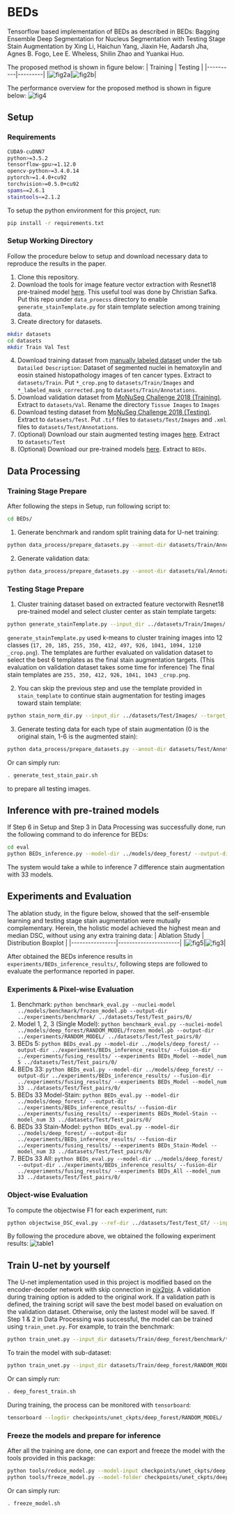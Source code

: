 # BEDs
Tensorflow based implementation of BEDs as described in BEDs: Bagging Ensemble Deep Segmentation for Nucleus Segmentation with Testing Stage Stain Augmentation by Xing Li, Haichun Yang, Jiaxin He, Aadarsh Jha, Agnes B. Fogo, Lee E. Wheless, Shilin Zhao and Yuankai Huo.

The proposed method is shown in figure below:
| Training | Testing |
|----------|---------|
|![fig2a](examples/Fig2a.png)|![fig2b](examples/Fig2b.png)|

The performance overview for the proposed method is shown in figure below:
![fig4](examples/Fig4.png)

## Setup
### Requirements
```bash
CUDA9-cuDNN7
python>=3.5.2
tensorflow-gpu>=1.12.0
opencv-python>=3.4.0.14
pytorch>=1.4.0+cu92
torchvision>=0.5.0+cu92
spams==2.6.1
staintools==2.1.2
```
To setup the python environment for this project, run:
```bash
pip install -r requirements.txt
```
### Setup Working Directory
Follow the procedure below to setup and download necessary data to reproduce the results in the paper.
1. Clone this repository.
2. Download the tools for image feature vector extraction with Resnet18 pre-trained model [here](https://github.com/christiansafka/img2vec). This useful tool was done by Christian Safka. Put this repo under `data_proecss` directory to enable `generate_stainTemplate.py` for stain template selection among training data.
3. Create directory for datasets.
```bash
mkdir datasets
cd datasets
mkdir Train Val Test
```
4. Download training dataset from [manually labeled dataset](https://wiki.cancerimagingarchive.net/display/DOI/Dataset+of+Segmented+Nuclei+in+Hematoxylin+and+Eosin+Stained+Histopathology+Images#64685083ecc2435b89864b8786e25fb87d22822a) under the tab `Datailed Description`: Dataset of segmented nuclei in hematoxylin and eosin stained histopathology images of ten cancer types. Extract to `datasets/Train`. Put `*_crop.png` to `datasets/Train/Images` and `*_labeled_mask_corrected.png` to `datasets/Train/Annotations`.
5. Download validation dataset from [MoNuSeg Challenge 2018 (Training)](https://monuseg.grand-challenge.org/Data/). Extract to `datasets/Val`. Rename the directory `Tissue Images` to `Images`
6. Download testing dataset from [MoNuSeg Challenge 2018 (Testing)](https://monuseg.grand-challenge.org/Data/). Extract to `datasets/Test`. Put `.tif` files to `datasets/Test/Images` and `.xml` files to `datasets/Test/Annotations`.
5. (Optional) Download our stain augmented testing images [here](https://drive.google.com/file/d/1VvFbE0kKD85rLZjK0T1L4Rh0NR4Xfbt7/view?usp=sharing). Extract to `datasets/Test`
6. (Optional) Download our pre-trained models [here](https://drive.google.com/file/d/13mx5xXMtHRQ7iUJuPJCtnL9RaV_2vW2y/view?usp=sharing). Extract to `BEDs`.

## Data Processing

### Training Stage Prepare
After following the steps in Setup, run following script to:
```bash
cd BEDs/
```
1. Generate benchmark and random split training data for U-net training:
```bash
python data_process/prepare_datasets.py --annot-dir datasets/Train/Annotations/ --output-dir datasets/Train/deep_forest/ --stage train --subset-num 33 datasets/Train/Images/
```
2. Generate validation data:
```bash
python data_process/prepare_datasets.py --annot-dir datasets/Val/Annotations/ --output-dir datasets/Val/Val/ --stage val datasets/Val/Images/
```

### Testing Stage Prepare
1. Cluster training dataset based on extracted feature vectorwith Resnet18 pre-trained model and select cluster center as stain template targets:
```bash
python generate_stainTemplate.py --input_dir ../datasets/Train/Images/ --output_dir ../datasets/Train/Stain_template/
```
`generate_stainTemplate.py` used k-means to cluster training images into 12 classes (`17, 20, 185, 255, 350, 412, 497, 926, 1041, 1094, 1210 _crop.png`). The templates are further evaluated on validation dataset to select the best 6 templates as the final stain augmentation targets. (This evaluation on validation dataset takes some time for inference) The final stain templates are `255, 350, 412, 926, 1041, 1043 _crop.png`.

2. You can skip the previous step and use the template provided in `stain_template` to continue stain augmentation for testing images toward stain template:
```bash
python stain_norm_dir.py --input_dir ../datasets/Test/Images/ --target_dir stain_template/ --output_dir ../datasets/Test/Test_pairs_final/ --ext tif
```
3. Generate testing data for each type of stain augmentation (0 is the original stain, 1-6 is the augmented stain):
```bash
python data_process/prepare_datasets.py --annot-dir datasets/Test/Annotation/ --output-dir datasets/Test/Test_pairs/0/ --stage test datasets/Test/Images_stainNormed/0/
```
Or can simply run:
```bash
. generate_test_stain_pair.sh
```
to prepare all testing images.

## Inference with pre-trained models
If Step 6 in Setup and Step 3 in Data Processing was successfully done, run the following command to do inference for BEDs:
```bash
cd eval
python BEDs_inference.py --model-dir ../models/deep_forest/ --output-dir ../experiments/BEDs_inference_results/ ../datasets/Test/Test_pairs/
```
The system would take a while to inference 7 difference stain augmentation with 33 models.

## Experiments and Evaluation
The ablation study, in the figure below, showed that the self-ensemble learning and testing stage stain augmentation were mutually complementary. Herein, the holistic model achieved the highest mean and median DSC, without using any extra training data:
| Ablation Study | Distribution Boxplot |
|----------------|----------------------|
|![fig5](examples/Fig5.png)|![fig3](examples/Fig3.png)|

After obtained the BEDs inference results in `experiments/BEDs_inference_results/`, following steps are followed to evaluate the performance reported in paper.

### Experiments & Pixel-wise Evaluation

1. Benchmark: `python benchmark_eval.py --nuclei-model ../models/benchmark/frozen_model.pb --output-dir ../experiments/benchmark/ ../datasets/Test/Test_pairs/0/`
2. Model 1, 2, 3 (Single Model): `python benchmark_eval.py --nuclei-model ../models/deep_forest/RANDOM_MODEL/frozen_model.pb --output-dir ../experiments/RANDOM_MODEL/ ../datasets/Test/Test_pairs/0/`
3. BEDs 5: `python BEDs_eval.py --model-dir ../models/deep_forest/ --output-dir ../experiments/BEDs_inference_results/ --fusion-dir ../experiments/fusing_results/ --experiments BEDs_Model --model_num 5 ../datasets/Test/Test_pairs/0/`
4. BEDs 33: `python BEDs_eval.py --model-dir ../models/deep_forest/ --output-dir ../experiments/BEDs_inference_results/ --fusion-dir ../experiments/fusing_results/ --experiments BEDs_Model --model_num 33 ../datasets/Test/Test_pairs/0/`
5. BEDs 33 Model-Stain: `python BEDs_eval.py --model-dir ../models/deep_forest/ --output-dir ../experiments/BEDs_inference_results/ --fusion-dir ../experiments/fusing_results/ --experiments BEDs_Model-Stain --model_num 33 ../datasets/Test/Test_pairs/0/`
6. BEDs 33 Stain-Model: `python BEDs_eval.py --model-dir ../models/deep_forest/ --output-dir ../experiments/BEDs_inference_results/ --fusion-dir ../experiments/fusing_results/ --experiments BEDs_Stain-Model --model_num 33 ../datasets/Test/Test_pairs/0/`
7. BEDs 33 All: `python BEDs_eval.py --model-dir ../models/deep_forest/ --output-dir ../experiments/BEDs_inference_results/ --fusion-dir ../experiments/fusing_results/ --experiments BEDs_All --model_num 33 ../datasets/Test/Test_pairs/0/`

### Object-wise Evaluation
To compute the objectwise F1 for each experiment, run:
```bash
python objectwise_DSC_eval.py --ref-dir ../datasets/Test/Test_GT/ --input-dir ../experiments/fusing_results/EXPERIMENT_DIR/ --output-dir ../experiments/objectwise_F1/EXPERIMENT_DIR/
```

By following the procedure above, we obtained the following experiment results:
![table1](examples/Table1.png)

## Train U-net by yourself
The U-net implementation used in this project is modified based on the encoder-decoder network with skip connection in [pix2pix](https://github.com/affinelayer/pix2pix-tensorflow). A validation during training option is added to the original work. If a validation path is defined, the training script will save the best model based on evaluation on the validation dataset. Otherwise, only the lastest model will be saved. If Step 1 & 2 in Data Processing was successful, the model can be trained using `train_unet.py`.
For example, to train the benchmark:
```bash
python train_unet.py --input_dir datasets/Train/deep_forest/benchmark/train/ --val_dir datasets/Val/Val/ --mode train --output_dir checkpoints/unet_ckpts/benchmark/ --max_epochs 30 --summary_freq 1356 --save_freq 1356 --display_freq 5424 --scale_size 256
```
To train the model with sub-dataset:
```bash
python train_unet.py --input_dir datasets/Train/deep_forest/RANDOM_MODEL/train/ --val_dir datasets/Val/Val/ --mode train --output_dir checkpoints/unet_ckpts/RANDOM_MODEL/ --max_epochs 30 --summary_freq 904 --save_freq 904 --display_freq 4520 --scale_size 256
```
Or can simply run:
```bash
. deep_forest_train.sh
```
During training, the process can be monitored with `tensorboard`:
```bash
tensorboard --logdir checkpoints/unet_ckpts/deep_forest/RANDOM_MODEL/
```

### Freeze the models and prepare for inference
After all the training are done, one can export and freeze the model with the tools provided in this package:
```bash
python tools/reduce_model.py --model-input checkpoints/unet_ckpts/deep_forest/MODEL_DIR/ --model-output checkpoints/unet_ckpts/deep_forest/MODEL_DIR/
python tools/freeze_model.py --model-folder checkpoints/unet_ckpts/deep_forest/MODEL_DIR/
```
Or can simply run:
```bash
. freeze_model.sh
```
